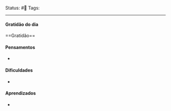 Status: #📝 
Tags:  

---

#### Gratidão do dia
==Gratidão==

#### Pensamentos
- 

#### Dificuldades
- 

#### Aprendizados
- 
